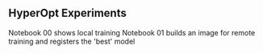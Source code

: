 ## HyperOpt Experiments

Notebook 00 shows local training
Notebook 01 builds an image for remote training and registers the 'best' model
